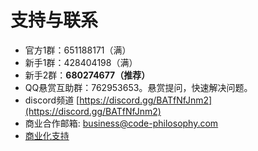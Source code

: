 # 支持与联系

- 官方1群：651188171（满）
- 新手1群：428404198（满）
- 新手2群：**680274677（推荐）**
- QQ悬赏互助群：762953653。悬赏提问，快速解决问题。
- discord频道 [https://discord.gg/BATfNfJnm2](https://discord.gg/BATfNfJnm2)
- 商业合作邮箱: business@code-philosophy.com
- [商业化支持](../business/intro.md)